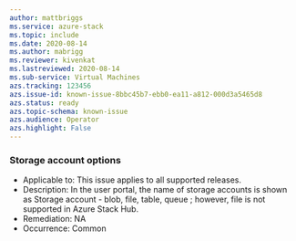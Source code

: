 ```yaml
---
author: mattbriggs
ms.service: azure-stack
ms.topic: include
ms.date: 2020-08-14
ms.author: mabrigg
ms.reviewer: kivenkat
ms.lastreviewed: 2020-08-14
ms.sub-service: Virtual Machines
azs.tracking: 123456
azs.issue-id: known-issue-8bbc45b7-ebb0-ea11-a812-000d3a5465d8
azs.status: ready
azs.topic-schema: known-issue
azs.audience: Operator
azs.highlight: False
---
```

### Storage account options

- Applicable to: This issue applies to all supported releases.
- Description: In the user portal, the name of storage accounts is shown as Storage account - blob, file, table, queue ; however, file is not supported in Azure Stack Hub. 
- Remediation: NA
- Occurrence: Common